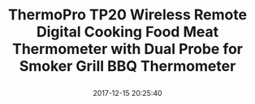 ---
title: > #shorten me
  ThermoPro TP20 Wireless Remote Digital Cooking Food Meat Thermometer with Dual Probe for Smoker Grill BBQ Thermometer
name: >
  ThermoPro TP20 Wireless Remote Digital Cooking Food Meat Thermometer with Dual Probe for Smoker Grill BBQ Thermometer
date: "2017-12-15 20:25:40"
buy_now: "https://www.amazon.com/ThermoPro-Wireless-Digital-Cooking-Thermometer/dp/B01GE77QT0?psc=1&SubscriptionId=AKIAIA5RBQIWQVTCUEUQ&tag=coldcutdeals-20&linkCode=xm2&camp=2025&creative=165953&creativeASIN=B01GE77QT0"
description_markdown: >-

  - Lifetime Sensor Probe Warranty - Although the sensor probe is rigidly produced, after a long-time period of use, a few amount units could experience incorrect temperature readings problem caused by careless or improper use. We will provide you a brand-new sensor probe, free of charge!

  - Wireless digital meat thermometer with dual probe monitors food and/or oven/grill/smoker temps up to 300 feet away, enabling you to enjoy your company without continuously excusing yourself

  - No synch required, say goodbye to the tedious setup steps; Large LCD displays both food and oven temps and timer for the most intuitive experience; Back-lit for use in low light condition

  - BBQ thermometer with preset temperatures for 9 types of meat and their various doneness levels recommended by USDA; All of the preset temps can be reset to your desired tastes

  - Grilling thermometer with food grade stainless steel probe with step-down tip design to get temperature more precisely and quickly; Probe wires are rated for 716°F


tweet_id_str: "941766227244015616"
price: "$89.99"
list_price: "$99.99"
deal_price: "$50.99"
you_save: "$39.00 (43%)"
asin: "B01GE77QT0"
image: "https://images-na.ssl-images-amazon.com/images/I/51tNzl-vQ0L.jpg"
---